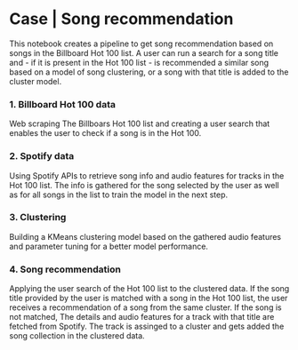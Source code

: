 # Case | Song recommendation

This notebook creates a pipeline to get song recommendation based on songs in the Billboard Hot 100 list. A user can run a search for a song title and - if it is present in the Hot 100 list - is recommended a similar song based on a model of song clustering, or a song with that title is added to the cluster model.

### 1. Billboard Hot 100 data
Web scraping The Billboars Hot 100 list and creating a user search that enables the user to check if a song is in the Hot 100.

### 2. Spotify data
Using Spotify APIs to retrieve song info and audio features for tracks in the Hot 100 list. The info is gathered for the song selected by the user as well as for all songs in the list to train the model in the next step.

### 3. Clustering
Building a KMeans clustering model based on the gathered audio features and parameter tuning for a better model performance.

### 4. Song recommendation
Applying the user search of the Hot 100 list to the clustered data. If the song title provided by the user is matched with a song in the Hot 100 list, the user receives a recommendation of a song from the same cluster. If the song is not matched, The details and audio features for a track with that title are fetched from Spotify. The track is assinged to a cluster and gets added the song collection in the clustered data.
